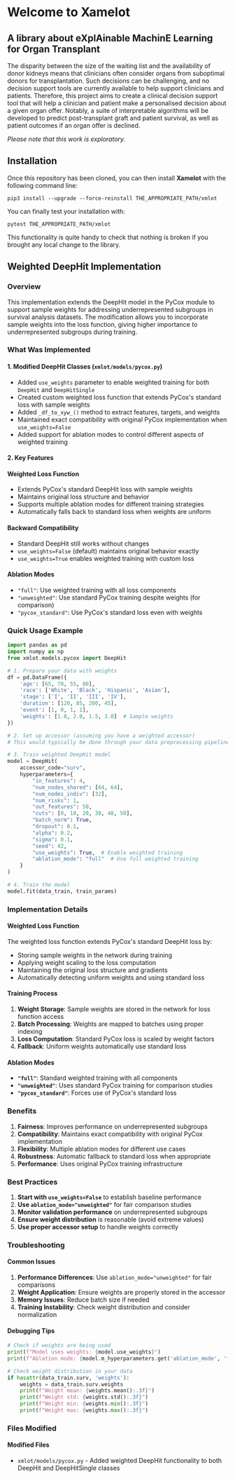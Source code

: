 # Welcome to Xamelot
## A library about eXplAinable MachinE Learning for Organ Transplant

The disparity between the size of the waiting list and the availability of donor kidneys means that clinicians often consider organs from suboptimal donors for transplantation. Such decisions can be challenging, and no decision support tools are currently available to help support clinicians and patients.
Therefore, this project aims to create a clinical decision support tool that will help a clinician and patient make a personalised decision about a given organ offer. Notably, a suite of interpretable algorithms will be developed to predict post-transplant graft and patient survival, as well as patient outcomes if an organ offer is declined.

_Please note that this work is exploratory._

## Installation

Once this repository has been cloned, you can then install **Xamelot** with the following command line:

`pip3 install --upgrade --force-reinstall THE_APPROPRIATE_PATH/xmlot`

You can finally test your installation with:

`pytest THE_APPROPRIATE_PATH/xmlot`

This functionality is quite handy to check that nothing is broken if you brought any local change to the library.

## Weighted DeepHit Implementation

### Overview

This implementation extends the DeepHit model in the PyCox module to support sample weights for addressing underrepresented subgroups in survival analysis datasets. The modification allows you to incorporate sample weights into the loss function, giving higher importance to underrepresented subgroups during training.

### What Was Implemented

#### 1. Modified DeepHit Classes (`xmlot/models/pycox.py`)
- Added `use_weights` parameter to enable weighted training for both `DeepHit` and `DeepHitSingle`
- Created custom weighted loss function that extends PyCox's standard loss with sample weights
- Added `_df_to_xyw_()` method to extract features, targets, and weights
- Maintained exact compatibility with original PyCox implementation when `use_weights=False`
- Added support for ablation modes to control different aspects of weighted training

#### 2. Key Features

#### Weighted Loss Function
- Extends PyCox's standard DeepHit loss with sample weights
- Maintains original loss structure and behavior
- Supports multiple ablation modes for different training strategies
- Automatically falls back to standard loss when weights are uniform

#### Backward Compatibility
- Standard DeepHit still works without changes
- `use_weights=False` (default) maintains original behavior exactly
- `use_weights=True` enables weighted training with custom loss

#### Ablation Modes
- `"full"`: Use weighted training with all loss components
- `"unweighted"`: Use standard PyCox training despite weights (for comparison)
- `"pycox_standard"`: Use PyCox's standard loss even with weights

### Quick Usage Example

```python
import pandas as pd
import numpy as np
from xmlot.models.pycox import DeepHit

# 1. Prepare your data with weights
df = pd.DataFrame({
    'age': [65, 70, 55, 80],
    'race': ['White', 'Black', 'Hispanic', 'Asian'],
    'stage': ['I', 'II', 'III', 'IV'],
    'duration': [120, 85, 200, 45],
    'event': [1, 0, 1, 1],
    'weights': [1.0, 2.0, 1.5, 3.0]  # Sample weights
})

# 2. Set up accessor (assuming you have a weighted accessor)
# This would typically be done through your data preprocessing pipeline

# 3. Train weighted DeepHit model
model = DeepHit(
    accessor_code="surv",
    hyperparameters={
        "in_features": 4,
        "num_nodes_shared": [64, 64],
        "num_nodes_indiv": [32],
        "num_risks": 1,
        "out_features": 50,
        "cuts": [0, 10, 20, 30, 40, 50],
        "batch_norm": True,
        "dropout": 0.1,
        "alpha": 0.2,
        "sigma": 0.1,
        "seed": 42,
        "use_weights": True,  # Enable weighted training
        "ablation_mode": "full"  # Use full weighted training
    }
)

# 4. Train the model
model.fit(data_train, train_params)
```

### Implementation Details

#### Weighted Loss Function
The weighted loss function extends PyCox's standard DeepHit loss by:
- Storing sample weights in the network during training
- Applying weight scaling to the loss computation
- Maintaining the original loss structure and gradients
- Automatically detecting uniform weights and using standard loss

#### Training Process
1. **Weight Storage**: Sample weights are stored in the network for loss function access
2. **Batch Processing**: Weights are mapped to batches using proper indexing
3. **Loss Computation**: Standard PyCox loss is scaled by weight factors
4. **Fallback**: Uniform weights automatically use standard loss

#### Ablation Modes
- **`"full"`**: Standard weighted training with all components
- **`"unweighted"`**: Uses standard PyCox training for comparison studies
- **`"pycox_standard"`**: Forces use of PyCox's standard loss

### Benefits

1. **Fairness**: Improves performance on underrepresented subgroups
2. **Compatibility**: Maintains exact compatibility with original PyCox implementation
3. **Flexibility**: Multiple ablation modes for different use cases
4. **Robustness**: Automatic fallback to standard loss when appropriate
5. **Performance**: Uses original PyCox training infrastructure

### Best Practices

1. **Start with `use_weights=False`** to establish baseline performance
2. **Use `ablation_mode="unweighted"`** for fair comparison studies
3. **Monitor validation performance** on underrepresented subgroups
4. **Ensure weight distribution** is reasonable (avoid extreme values)
5. **Use proper accessor setup** to handle weights correctly

### Troubleshooting

#### Common Issues
1. **Performance Differences**: Use `ablation_mode="unweighted"` for fair comparisons
2. **Weight Application**: Ensure weights are properly stored in the accessor
3. **Memory Issues**: Reduce batch size if needed
4. **Training Instability**: Check weight distribution and consider normalization

#### Debugging Tips
```python
# Check if weights are being used
print(f"Model uses weights: {model.use_weights}")
print(f"Ablation mode: {model.m_hyperparameters.get('ablation_mode', 'full')}")

# Check weight distribution in your data
if hasattr(data_train.surv, 'weights'):
    weights = data_train.surv.weights
    print(f"Weight mean: {weights.mean():.3f}")
    print(f"Weight std: {weights.std():.3f}")
    print(f"Weight min: {weights.min():.3f}")
    print(f"Weight max: {weights.max():.3f}")
```

### Files Modified

#### Modified Files
- `xmlot/models/pycox.py` - Added weighted DeepHit functionality to both DeepHit and DeepHitSingle classes

